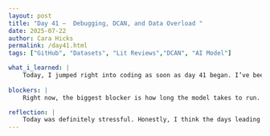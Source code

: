 ```yaml
---
layout: post
title: "Day 41 –  Debugging, DCAN, and Data Overload "
date: 2025-07-22
author: Cara Hicks
permalink: /day41.html
tags: ["GitHub", "Datasets", "Lit Reviews","DCAN", "AI Model"]

what_i_learned: |
    Today, I jumped right into coding as soon as day 41 began. I’ve been working on the DCAN model, spending most of the morning debugging and trying to fully understand how the model works. It was a lot of trial and error, especially while fine-tuning the code and applying data augmentation techniques. After lunch, we ran into a new challenge, our image folder was too large for Google Colab to handle efficiently. We attempted to compress the folder into a ZIP file and write code to unpack it, but the process is taking longer than expected due to the large volume of images. As always, we ended the day with our daily blog reflections.
    
blockers: |
    Right now, the biggest blocker is how long the model takes to run. It needs nearly the entire day, without interruptions, which adds a lot of stress, especially with deadlines quickly approaching. We're in crunch time, and it’s hard to stay calm when each interruption feels like a setback.

reflection: |
    Today was definitely stressful. Honestly, I think the days leading up to the presentation will continue to be that way. I’m putting a lot of pressure on myself because I want to accomplish everything we set out to do, and even go beyond that. This project means a lot to me, and I see its potential. That’s why I’m pushing so hard; I want it to be something I can truly be proud of in the long run.
---
```

